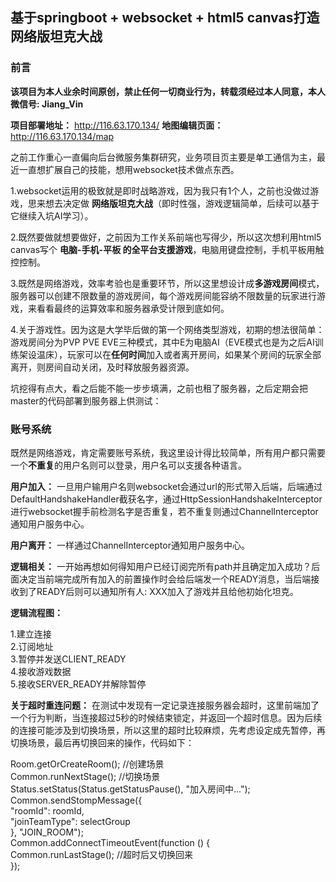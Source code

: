 ## 基于springboot + websocket + html5 canvas打造网络版坦克大战

### 前言 ###
**该项目为本人业余时间原创，禁止任何一切商业行为，转载须经过本人同意，本人微信号: Jiang_Vin**

**项目部署地址：** http://116.63.170.134/
**地图编辑页面：** http://116.63.170.134/map

之前工作重心一直偏向后台微服务集群研究，业务项目页主要是单工通信为主，最近一直想扩展自己的技能，想用websocket技术做点东西。

1.websocket运用的极致就是即时战略游戏，因为我只有1个人，之前也没做过游戏，思来想去决定做 **网络版坦克大战**（即时性强，游戏逻辑简单，后续可以基于它继续入坑AI学习）。


2.既然要做就想要做好，之前因为工作关系前端也写得少，所以这次想利用html5 canvas写个 **电脑-手机-平板 的全平台支援游戏**，电脑用键盘控制，手机平板用触控控制。

3.既然是网络游戏，效率考验也是重要环节，所以这里想设计成**多游戏房间**模式，服务器可以创建不限数量的游戏房间，每个游戏房间能容纳不限数量的玩家进行游戏，来看看最终的运算效率和服务器承受计限到底如何。

4.关于游戏性。因为这是大学毕后做的第一个网络类型游戏，初期的想法很简单：游戏房间分为PVP PVE EVE三种模式，其中E为电脑AI（EVE模式也是为之后AI训练架设温床），玩家可以在**任何时间**加入或者离开房间，如果某个房间的玩家全部离开，则房间自动关闭，及时释放服务器资源。

坑挖得有点大，看之后能不能一步步填满，之前也租了服务器，之后定期会把master的代码部署到服务器上供测试：

### 账号系统 ###
既然是网络游戏，肯定需要账号系统，我这里设计得比较简单，所有用户都只需要一个**不重复**的用户名则可以登录，用户名可以支援各种语言。

**用户加入：**
一旦用户输用户名则websocket会通过url的形式带入后端，后端通过DefaultHandshakeHandler截获名字，通过HttpSessionHandshakeInterceptor进行websocket握手前检测名字是否重复，若不重复则通过ChannelInterceptor通知用户服务中心。

**用户离开：**
一样通过ChannelInterceptor通知用户服务中心。

**逻辑相关：**
一开始再想如何得知用户已经订阅完所有path并且确定加入成功？后面决定当前端完成所有加入的前置操作时会给后端发一个READY消息，当后端接收到了READY后则可以通知所有人: XXX加入了游戏并且给他初始化坦克。

**逻辑流程图：**

1.建立连接<br>
2.订阅地址<br>
3.暂停并发送CLIENT_READY<br>
4.接收游戏数据<br>
5.接收SERVER_READY并解除暂停<br>

**关于超时重连问题：**
在测试中发现有一定记录连接服务器会超时，这里前端加了一个行为判断，当连接超过5秒的时候结束锁定，并返回一个超时信息。因为后续的连接可能涉及到切换场景，所以这里的超时比较麻烦，先考虑设定成先暂停，再切换场景，最后再切换回来的操作，代码如下：

  Room.getOrCreateRoom(); //创建场景<br>
  Common.runNextStage();  //切换场景<br>
  Status.setStatus(Status.getStatusPause(), "加入房间中...");<br>
  Common.sendStompMessage({<br>
      "roomId": roomId,<br>
      "joinTeamType": selectGroup<br>
  }, "JOIN_ROOM");<br>
  Common.addConnectTimeoutEvent(function () {<br>
      Common.runLastStage(); //超时后又切换回来<br>
  });<br>
